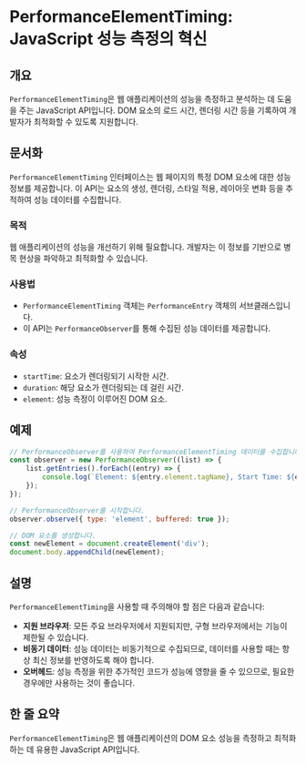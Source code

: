 <!--
Meta Description: # PerformanceElementTiming: JavaScript 성능 측정의 혁신 ## 개요 `PerformanceElementTiming`은 웹 애플리케이션의 성능을 측정하고 분석하는 데 도움을 주는 JavaScript API입니다. DOM 요소의 로드 시간, ...
Meta Keywords: performanceelementtiming, dom, javascript, 데이터를, element
-->

# PerformanceElementTiming: JavaScript 성능 측정의 혁신

## 개요
`PerformanceElementTiming`은 웹 애플리케이션의 성능을 측정하고 분석하는 데 도움을 주는 JavaScript API입니다. DOM 요소의 로드 시간, 렌더링 시간 등을 기록하여 개발자가 최적화할 수 있도록 지원합니다.

## 문서화
`PerformanceElementTiming` 인터페이스는 웹 페이지의 특정 DOM 요소에 대한 성능 정보를 제공합니다. 이 API는 요소의 생성, 렌더링, 스타일 적용, 레이아웃 변화 등을 추적하여 성능 데이터를 수집합니다. 

### 목적
웹 애플리케이션의 성능을 개선하기 위해 필요합니다. 개발자는 이 정보를 기반으로 병목 현상을 파악하고 최적화할 수 있습니다.

### 사용법
- `PerformanceElementTiming` 객체는 `PerformanceEntry` 객체의 서브클래스입니다.
- 이 API는 `PerformanceObserver`를 통해 수집된 성능 데이터를 제공합니다.

### 속성
- `startTime`: 요소가 렌더링되기 시작한 시간.
- `duration`: 해당 요소가 렌더링되는 데 걸린 시간.
- `element`: 성능 측정이 이루어진 DOM 요소.

## 예제
```javascript
// PerformanceObserver를 사용하여 PerformanceElementTiming 데이터를 수집합니다.
const observer = new PerformanceObserver((list) => {
    list.getEntries().forEach((entry) => {
        console.log(`Element: ${entry.element.tagName}, Start Time: ${entry.startTime}, Duration: ${entry.duration}`);
    });
});

// PerformanceObserver를 시작합니다.
observer.observe({ type: 'element', buffered: true });

// DOM 요소를 생성합니다.
const newElement = document.createElement('div');
document.body.appendChild(newElement);
```

## 설명
`PerformanceElementTiming`을 사용할 때 주의해야 할 점은 다음과 같습니다:

- **지원 브라우저**: 모든 주요 브라우저에서 지원되지만, 구형 브라우저에서는 기능이 제한될 수 있습니다.
- **비동기 데이터**: 성능 데이터는 비동기적으로 수집되므로, 데이터를 사용할 때는 항상 최신 정보를 반영하도록 해야 합니다.
- **오버헤드**: 성능 측정을 위한 추가적인 코드가 성능에 영향을 줄 수 있으므로, 필요한 경우에만 사용하는 것이 좋습니다.

## 한 줄 요약
`PerformanceElementTiming`은 웹 애플리케이션의 DOM 요소 성능을 측정하고 최적화하는 데 유용한 JavaScript API입니다.